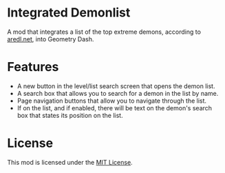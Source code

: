 # Integrated Demonlist
A mod that integrates a list of the top extreme demons, according to [aredl.net](https://aredl.net), into Geometry Dash.

# Features
- A new button in the level/list search screen that opens the demon list.
- A search box that allows you to search for a demon in the list by name.
- Page navigation buttons that allow you to navigate through the list.
- If on the list, and if enabled, there will be text on the demon's search box that states its position on the list.

# License
This mod is licensed under the [MIT License](./LICENSE).